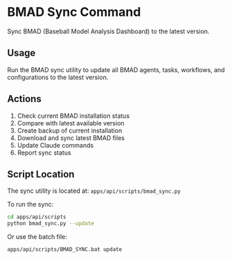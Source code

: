 # BMAD Sync Command

Sync BMAD (Baseball Model Analysis Dashboard) to the latest version.

## Usage
Run the BMAD sync utility to update all BMAD agents, tasks, workflows, and configurations to the latest version.

## Actions
1. Check current BMAD installation status
2. Compare with latest available version
3. Create backup of current installation
4. Download and sync latest BMAD files
5. Update Claude commands
6. Report sync status

## Script Location
The sync utility is located at: `apps/api/scripts/bmad_sync.py`

To run the sync:
```bash
cd apps/api/scripts
python bmad_sync.py --update
```

Or use the batch file:
```bash
apps/api/scripts/BMAD_SYNC.bat update
```